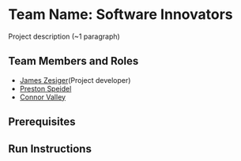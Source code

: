 # Team Name:	Software Innovators

Project description (~1 paragraph)

## Team Members and Roles

* [James Zesiger](https://github.com/JamesZesiger/CIS350-HW2-Zesiger)(Project developer)
* [Preston Speidel](https://github.com/preston-speidel/CIS350-HW2-Speidel)
* [Connor Valley](https://github.com/connor-valley1/CIS350-HW2-VALLEY)

## Prerequisites

## Run Instructions
